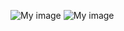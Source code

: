 ![My image](github.com/AParks/BikeSafety/blob/master/map.png)
![My image](github.com/AParks/BikeSafety/blob/master/comments.png)
